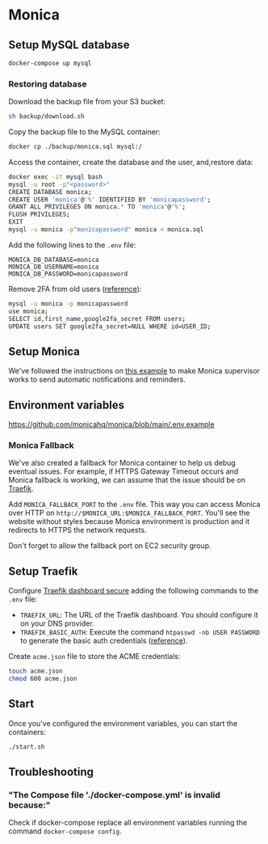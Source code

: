 # Monica

## Setup MySQL database

```sh
docker-compose up mysql
```

### Restoring database

Download the backup file from your S3 bucket:

```sh
sh backup/download.sh
```

Copy the backup file to the MySQL container:

```sh
docker cp ./backup/monica.sql mysql:/
```

Access the container, create the database and the user, and,restore data:

```sh
docker exec -it mysql bash
mysql -u root -p"<password>"
CREATE DATABASE monica;
CREATE USER 'monica'@'%' IDENTIFIED BY 'monicapassword';
GRANT ALL PRIVILEGES ON monica.* TO 'monica'@'%';
FLUSH PRIVILEGES;
EXIT
mysql -u monica -p"monicapassword" monica < monica.sql
```

Add the following lines to the `.env` file:

```
MONICA_DB_DATABASE=monica
MONICA_DB_USERNAME=monica
MONICA_DB_PASSWORD=monicapassword
```

Remove 2FA from old users ([reference](https://github.com/monicahq/monica/issues/5235)):

```sh
mysql -u monica -p monicapassword
use monica;
SELECT id,first_name,google2fa_secret FROM users;
UPDATE users SET google2fa_secret=NULL WHERE id=USER_ID;
```

## Setup Monica

We've followed the instructions on [this example](https://github.com/monicahq/docker/tree/main/.examples/supervisor/fpm-alpine/app) to make Monica supervisor works to send automatic notifications and reminders.

## Environment variables

https://github.com/monicahq/monica/blob/main/.env.example

### Monica Fallback

We've also created a fallback for Monica container to help us debug eventual issues. For example, if HTTPS Gateway Timeout occurs and Monica fallback is working, we can assume that the issue should be on [Traefik](#setup-traefik).

Add `MONICA_FALLBACK_PORT` to the `.env` file. This way you can access Monica over HTTP on `http://$MONICA_URL:$MONICA_FALLBACK_PORT`. You'll see the website without styles because Monica environment is production and it redirects to HTTPS the network requests.

Don't forget to allow the fallback port on EC2 security group.

## Setup Traefik

Configure [Traefik dashboard secure](https://doc.traefik.io/traefik/operations/dashboard/) adding the following commands to the `.env` file:

- `TRAEFIK_URL`: The URL of the Traefik dashboard. You should configure it on your DNS provider.
- `TRAEFIK_BASIC_AUTH`: Execute the command `htpasswd -nb USER PASSWORD` to generate the basic auth credentials ([reference](https://stackoverflow.com/a/62177819/8786986)).

Create `acme.json` file to store the ACME credentials:

```sh
touch acme.json
chmod 600 acme.json
```

## Start

Once you've configured the environment variables, you can start the containers:

```sh
./start.sh
```

## Troubleshooting

### "The Compose file './docker-compose.yml' is invalid because:"

Check if docker-compose replace all environment variables running the command `docker-compose config`.
